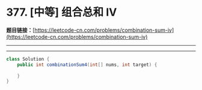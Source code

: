 # 377. [中等] 组合总和 Ⅳ

**题目链接：**[https://leetcode-cn.com/problems/combination-sum-iv](https://leetcode-cn.com/problems/combination-sum-iv)

---

<Cards card="leetcode_377_combination-sum-iv"></Cards>

---

```java
class Solution {
    public int combinationSum4(int[] nums, int target) {
        
    }
}
```